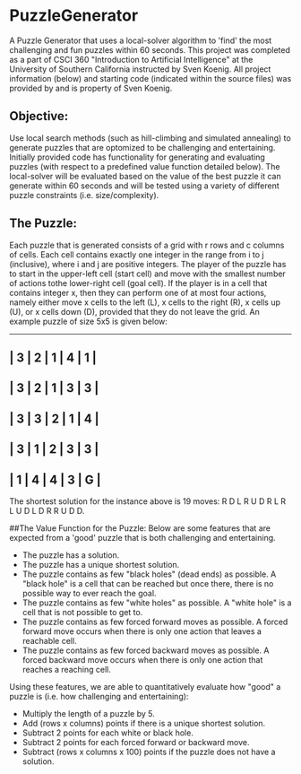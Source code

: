 # PuzzleGenerator
A Puzzle Generator that uses a local-solver algorithm to 'find' the most challenging and fun puzzles within 60 seconds. This project was completed as a part of CSCI 360 "Introduction to Artificial Intelligence" at the University of Southern California instructed by Sven Koenig. All project information (below) and starting code (indicated within the source files) was provided by and is property of Sven Koenig.

## Objective:
Use local search methods (such as hill-climbing and simulated annealing) to generate puzzles that are optomized to be challenging and entertaining. Initially provided code has functionality for generating and evaluating puzzles (with respect to a predefined value function detailed below). The local-solver will be evaluated based on the value of the best puzzle it can generate within 60 seconds and will be tested using a variety of different puzzle constraints (i.e. size/complexity).

## The Puzzle:
Each puzzle that is generated consists of a grid with r rows and c columns of cells. Each cell contains exactly one integer in the range from i to j (inclusive), where i and j are positive integers. The player of the puzzle has to start in the upper-left cell (start cell) and move with the smallest number of actions tothe lower-right cell (goal cell). If the player is in a cell that contains integer x, then they can perform one of at most four actions, namely either move x cells to the left (L), x cells to the right (R), x cells up (U), or x cells down (D), provided that they do not leave the grid. An example puzzle of size 5x5 is given below:

---------------------
| 3 | 2 | 1 | 4 | 1 |
---------------------
| 3 | 2 | 1 | 3 | 3 |
---------------------
| 3 | 3 | 2 | 1 | 4 |
---------------------
| 3 | 1 | 2 | 3 | 3 |
---------------------
| 1 | 4 | 4 | 3 | G |
---------------------

The shortest solution for the instance above is 19 moves: R D L R U D R L R L U D L D R R U D D.


##The Value Function for the Puzzle:
Below are some features that are expected from a 'good' puzzle that is both challenging and entertaining.
- The puzzle has a solution.
- The puzzle has a unique shortest solution.
- The puzzle contains as few "black holes" (dead ends) as possible. A "black hole" is a cell that can be reached but once there, there is no possible way to ever reach the goal.
- The puzzle contains as few "white holes" as possible. A "white hole" is a cell that is not possible to get to.
- The puzzle contains as few forced forward moves as possible. A forced forward move occurs when there is only one action that leaves a reachable cell.
- The puzzle contains as few forced backward moves as possible. A forced backward move occurs when there is only one action that reaches a reaching cell.

Using these features, we are able to quantitatively evaluate how "good" a puzzle is (i.e. how challenging and entertaining):
- Multiply the length of a puzzle by 5.
- Add (rows x columns) points if there is a unique shortest solution.
- Subtract 2 points for each white or black hole.
- Subtract 2 points for each forced forward or backward move.
- Subtract (rows x columns x 100) points if the puzzle does not have a solution.

